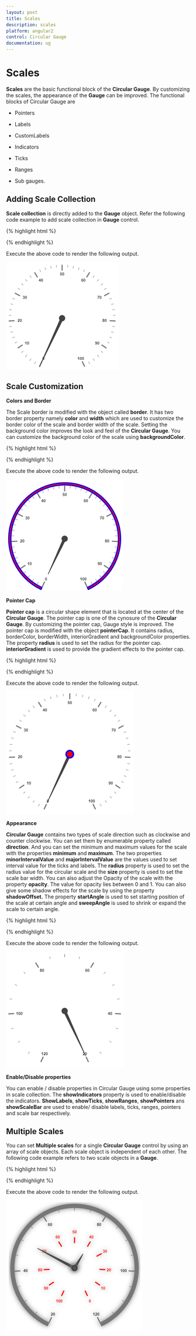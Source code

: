 ```yaml
---
layout: post
title: Scales
description: scales
platform: angular2
control: Circular Gauge
documentation: ug
---
```


# Scales

**Scales** are the basic functional block of the **Circular Gauge**. By customizing the scales, the appearance of the **Gauge** can be improved. The functional blocks of Circular Gauge are 

* Pointers

* Labels

* CustomLabels

* Indicators

* Ticks

* Ranges

* Sub gauges.

## Adding Scale Collection

**Scale collection** is directly added to the **Gauge** object. Refer the following code example to add scale collection in **Gauge** control.

{% highlight html %}

<ej-circulargauge  id="Gauge1">
       <e-scales>
          <e-scale [radius]=150 >           
          </e-scale>
       </e-scales>
</ej-circulargauge>

{% endhighlight %}



Execute the above code to render the following output.

![](Scales_images/Scales_img1.png)

## Scale Customization

**Colors and Border**

The Scale border is modified with the object called **border**. It has two border property namely **color** and **width** which are used to customize the border color of the scale and border width of the scale. Setting the background color improves the look and feel of the **Circular Gauge**. You can customize the background color of the scale using **backgroundColor**. 


{% highlight html %}

<ej-circulargauge  id="CircularGauge1">
       <e-scales>
          <e-scale [radius]=150 [showScaleBar]="true" backgroundColor="red" [border]="{color: 'Blue',width: 3}" >  
          <e-pointers>
                <e-pointer [length]="100">
                </e-pointer>
            </e-pointers>         
          </e-scale>
       </e-scales>
</ej-circulargauge>

{% endhighlight %}


Execute the above code to render the following output.

![](Scales_images/Scales_img2.png)

**Pointer Cap**

**Pointer cap** is a circular shape element that is located at the center of the **Circular Gauge**. The pointer cap is one of the cynosure of the **Circular Gauge**. By customizing the pointer cap, Gauge style is improved. The pointer cap is modified with the object **pointerCap**. It contains radius, borderColor, borderWidth, interiorGradient and backgroundColor properties. The property **radius** is used to set the radius for the pointer cap. **interiorGradient** is used to provide the gradient effects to the pointer cap.


{% highlight html %}

<ej-circulargauge  id="CircularGauge1">
       <e-scales>
          <e-scale [pointerCap.radius]=10 [pointerCap.borderWidth]=4 pointerCap.borderColor="blue" pointerCap.backgroundColor="red" >
          </e-scale>
       </e-scales>
</ej-circulargauge>

{% endhighlight %}

Execute the above code to render the following output.

![](Scales_images/Scales_img3.png)

**Appearance**

**Circular Gauge** contains two types of scale direction such as clockwise and counter clockwise. You can set them by enumerable property called **direction**. And you can set the minimum and maximum values for the scale with the properties **minimum** and **maximum**. The two properties **minorIntervalValue** and **majorIntervalValue** are the values used to set interval value for the ticks and labels. The **radius** property is used to set the radius value for the circular scale and the **size** property is used to set the scale bar width. You can also adjust the Opacity of the scale with the property **opacity**. The value for opacity lies between 0 and 1. You can also give some shadow effects for the scale by using the property **shadowOffset.** The property **startAngle** is used to set starting position of the scale at certain angle and **sweepAngle** is used to shrink or expand the scale to certain angle. 



{% highlight html %}

<ej-circulargauge  id="CircularGauge1">
       <e-scales>
          <e-scale [size]=30 [scaleRadius]=130 [minimum]=20 [maximum]=120 [majorIntervalValue]=20 [minorIntervalValue]=5 
                                             direction="counterClockwise" backgroundColor="red" [offset]=20 [opacity]=0.5 >
          </e-scale>
       </e-scales>
</ej-circulargauge>

{% endhighlight %}

Execute the above code to render the following output.

![](Scales_images/Scales_img4.png)

**Enable/Disable properties**

You can enable / disable properties in Circular Gauge using some properties in scale collection. The **showIndicators** property is used to enable/disable the indicators. **ShowLabels**, **showTicks**, **showRanges**, **showPointers** ans **showScaleBar** are used to enable/ disable labels, ticks, ranges, pointers and scale bar respectively. 

## Multiple Scales

You can set **Multiple scales** for a single **Circular Gauge** control by using an array of scale objects. Each scale object is independent of each other. The following code example refers to two scale objects in a **Gauge**.



{% highlight html %}

<ej-circulargauge  id="CircularGauge1">
       <e-scales>
          <e-scale [size]=30 [scaleRadius]=150 [minimum]=20 [maximum]=120 [majorIntervalValue]=20 [minorIntervalValue]=5 
                                             direction="counterClockwise" backgroundColor="red" [offset]=20 [opacity]=0.5 >
            <e-pointers>
                <e-pointer [length]="120" [value]=50 >
                </e-pointer>
            </e-pointers> 
          </e-scale>
          <e-scale [size]=10 [showScaleBar]="false" [scaleRadius]=80 [minimum]=20 [maximum]=120 [majorIntervalValue]=10 [labels]="[{ distanceFromScale:40,color:'red'}]"
                                             direction="counterClockwise" backgroundColor="red" [shadowOffset]=5 [opacity]=0.5 >
            <e-pointers>
                <e-pointer [length]="50" [value]=40 >
                </e-pointer>
            </e-pointers> 
            <e-ticks>
                <e-tick type='major' [distanceFromScale]='40' [height]='16' [width]='1' color='red'>
                </e-tick>
            </e-ticks>
          </e-scale>
       </e-scales>
</ej-circulargauge>

{% endhighlight %}

Execute the above code to render the following output.

![](Scales_images/Scales_img5.png)

